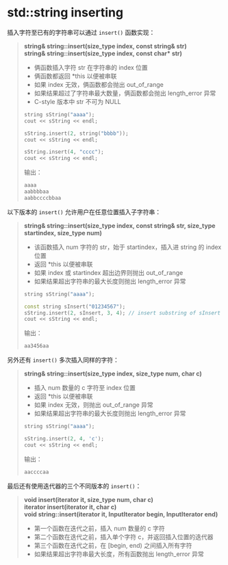 # std::string inserting

插入字符至已有的字符串可以通过 `insert()` 函数实现：

> **string& string::insert(size_type index, const string& str)** \
> **string& string::insert(size_type index, const char\* str)**
>
> - 俩函数插入字符 str 在字符串的 index 位置
> - 俩函数都返回 \*this 以便被串联
> - 如果 index 无效，俩函数都会抛出 out_of_range
> - 如果结果超过了字符串最大数量，俩函数都会抛出 length_error 异常
> - C-style 版本中 str 不可为 NULL
>
> ```cpp
> string sString("aaaa");
> cout << sString << endl;
>
> sString.insert(2, string("bbbb"));
> cout << sString << endl;
>
> sString.insert(4, "cccc");
> cout << sString << endl;
> ```
>
> 输出：
>
> ```txt
> aaaa
> aabbbbaa
> aabbccccbbaa
> ```

以下版本的 `insert()` 允许用户在任意位置插入子字符串：

> **string& string::insert(size_type index, const string& str, size_type startindex, size_type num)**
>
> - 该函数插入 num 字符的 str，始于 startindex，插入进 string 的 index 位置
> - 返回 \*this 以便被串联
> - 如果 index 或 startindex 超出边界则抛出 out_of_range
> - 如果结果超出字符串的最大长度则抛出 length_error 异常
>
> ```cpp
> string sString("aaaa");
>
> const string sInsert("01234567");
> sString.insert(2, sInsert, 3, 4); // insert substring of sInsert from index [3,7) into sString at index 2
> cout << sString << endl;
> ```
>
> 输出：
>
> ```txt
> aa3456aa
> ```

另外还有 `insert()` 多次插入同样的字符：

> **string& string::insert(size_type index, size_type num, char c)**
>
> - 插入 num 数量的 c 字符至 index 位置
> - 返回 \*this 以便被串联
> - 如果 index 无效，则抛出 out_of_range 异常
> - 如果结果超出字符串的最大长度则抛出 length_error 异常
>
> ```cpp
> string sString("aaaa");
>
> sString.insert(2, 4, 'c');
> cout << sString << endl;
> ```
>
> 输出：
>
> ```txt
> aaccccaa
> ```

最后还有使用迭代器的三个不同版本的 `insert()`：

> **void insert(iterator it, size_type num, char c)** \
> **iterator insert(iterator it, char c)** \
> **void string::insert(iterator it, InputIterator begin, InputIterator end)**
>
> - 第一个函数在迭代之前，插入 num 数量的 c 字符
> - 第二个函数在迭代之前，插入单个字符 c，并返回插入位置的迭代器
> - 第三个函数在迭代之前，在 [begin, end) 之间插入所有字符
> - 如果结果超出字符串最大长度，所有函数抛出 length_error 异常
